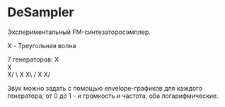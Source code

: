 # DeSampler
Экспериментальный FM-синтезаторосэмплер.

X - Треугольная волна

7 генераторов:
X\
  X  
X/  \ 
     X
X\  /
  X 
X/

Звук можно задать с помощью envelope-графиков для каждого генератора,
от 0 до 1 - и громкость и частота, оба логарифмические.